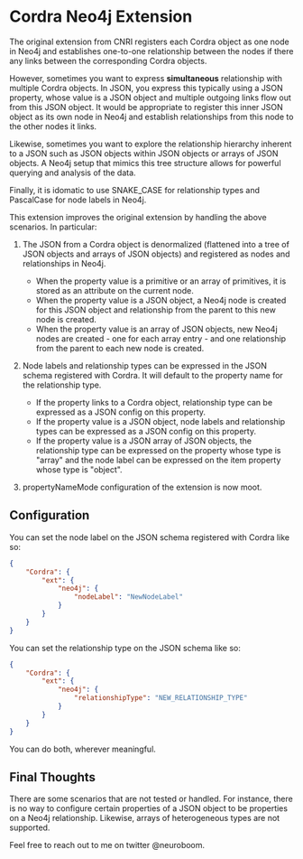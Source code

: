 # Cordra Neo4j Extension
The original extension from CNRI registers each Cordra object as one node in Neo4j and establishes one-to-one relationship between the nodes if there any links between the corresponding Cordra objects.

However, sometimes you want to express **simultaneous** relationship with multiple Cordra objects. In JSON, you express this typically using a JSON property, whose value is a JSON object and multiple 
outgoing links flow out from this JSON object. It would be appropriate to register this inner JSON object as its own node in Neo4j and establish relationships from this node to the other nodes
it links.

Likewise, sometimes you want to explore the relationship hierarchy inherent to a JSON such as JSON objects within JSON objects or arrays of JSON objects. A Neo4j setup that mimics this tree structure allows for powerful querying and analysis of the data.

Finally, it is idomatic to use SNAKE_CASE for relationship types and PascalCase for node labels in Neo4j.

This extension improves the original extension by handling the above scenarios. In particular:

1. The JSON from a Cordra object is denormalized (flattened into a tree of JSON objects and arrays of JSON objects) and registered as nodes and relationships in Neo4j.
    * When the property value is a primitive or an array of primitives, it is stored as an attribute on the current node.
    * When the property value is a JSON object, a Neo4j node is created for this JSON object and relationship from the parent to this new node is created.
    * When the property value is an array of JSON objects, new Neo4j nodes are created - one for each array entry - and one relationship from the parent to each new node is created.

2. Node labels and relationship types can be expressed in the JSON schema registered with Cordra. It will default to the property name for the relationship type.
    * If the property links to a Cordra object, relationship type can be expressed as a JSON config on this property.
    * If the property value is a JSON object, node labels and relationship types can be expressed as a JSON config on this property.
    * If the property value is a JSON array of JSON objects, the relationship type can be expressed on the property whose type is "array" and the node label can be expressed on the item property whose type is "object".

3. propertyNameMode configuration of the extension is now moot.

## Configuration

You can set the node label on the JSON schema registered with Cordra like so:

```json
{
    "Cordra": {
        "ext": {
            "neo4j": {
                "nodeLabel": "NewNodeLabel"
            }
        }
    }
}
```

You can set the relationship type on the JSON schema like so:

```json
{
    "Cordra": {
        "ext": {
            "neo4j": {
                "relationshipType": "NEW_RELATIONSHIP_TYPE"
            }
        }
    }
}
```

You can do both, wherever meaningful.

## Final Thoughts

There are some scenarios that are not tested or handled. For instance, there is no way to configure certain properties of a JSON object to be properties on a Neo4j relationship. Likewise, arrays of heterogeneous types are not supported.

Feel free to reach out to me on twitter @neuroboom.

